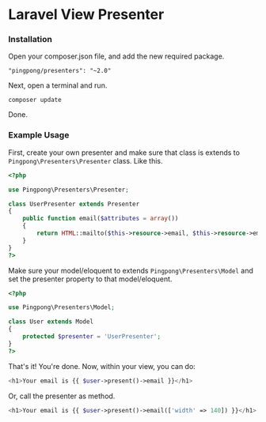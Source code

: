 Laravel View Presenter
=============================

### Installation

Open your composer.json file, and add the new required package.
	
 	"pingpong/presenters": "~2.0" 

Next, open a terminal and run.

  	composer update 

Done.

### Example Usage

First, create your own presenter and make sure that class is extends to `Pingpong\Presenters\Presenter` class. Like this.

```php
<?php

use Pingpong\Presenters\Presenter;

class UserPresenter extends Presenter
{
	public function email($attributes = array())
	{
		return HTML::mailto($this->resource->email, $this->resource->email, $attributes);
	}
}
?>
```

Make sure your model/eloquent to extends `Pingpong\Presenters\Model` and set the presenter property to that model/eloquent.

```php
<?php

use Pingpong\Presenters\Model;

class User extends Model
{
	protected $presenter = 'UserPresenter';
}
?>
```

That's it! You're done. Now, within your view, you can do:

```php
<h1>Your email is {{ $user->present()->email }}</h1>
```

Or, call the presenter as method.

```php
<h1>Your email is {{ $user->present()->email(['width' => 140]) }}</h1>
```